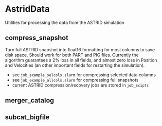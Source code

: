 # AstridData
Utilities for processing the data from the ASTRID simulation


## compress_snapshot
Turn full ASTRID snapshot into float16 formatting for most columns to save disk space. Should work for both PART and PIG files. Currently the algorithm guarantees a 2% loss in all fields, and almost zero loss in Position and Velocities (an other important fields for restarting the simulation).
- see `job_example_selcols.slurm` for compressing selected data columns
- see `job_example_allcols.slurm` for compressing full snapshots
- current ASTRID compression/recovery jobs are stored in `job_scipts`


## merger_catalog



## subcat_bigfile
